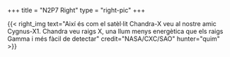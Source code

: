 +++
title = "N2P7 Right"
type = "right-pic"
+++

{{< right_img
    text="Així és com el satèl·lit Chandra-X veu al nostre amic Cygnus-X1. Chandra veu raigs X, una llum menys energètica que els raigs Gamma i més fàcil de detectar"
    credit="NASA/CXC/SAO"
    hunter="quim" >}}

